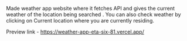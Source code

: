 Made weather app website where it fetches API and gives the current weather of the location being searched . You can also check weather by clicking on Current location where you are currently residing.


Preview link - https://weather-app-eta-six-81.vercel.app/
